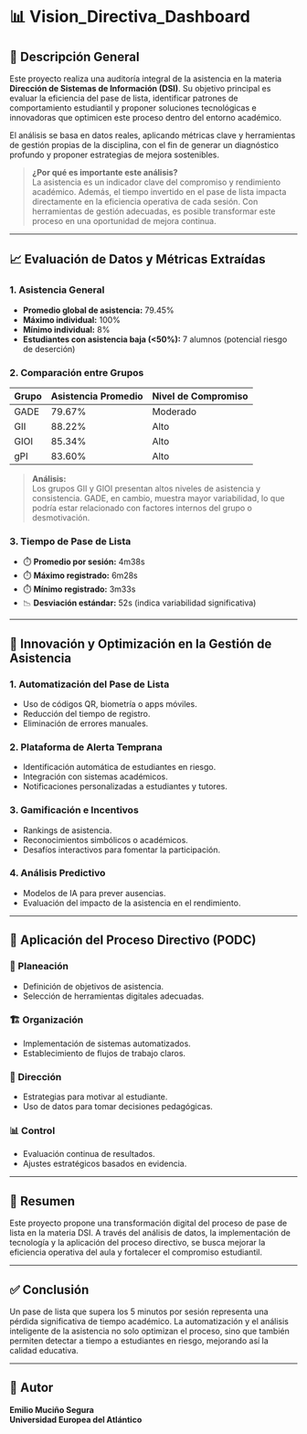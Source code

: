 # 📊 Vision_Directiva_Dashboard

## 📘 Descripción General

Este proyecto realiza una auditoría integral de la asistencia en la materia **Dirección de Sistemas de Información (DSI)**. Su objetivo principal es evaluar la eficiencia del pase de lista, identificar patrones de comportamiento estudiantil y proponer soluciones tecnológicas e innovadoras que optimicen este proceso dentro del entorno académico.

El análisis se basa en datos reales, aplicando métricas clave y herramientas de gestión propias de la disciplina, con el fin de generar un diagnóstico profundo y proponer estrategias de mejora sostenibles.

> **¿Por qué es importante este análisis?**  
> La asistencia es un indicador clave del compromiso y rendimiento académico. Además, el tiempo invertido en el pase de lista impacta directamente en la eficiencia operativa de cada sesión. Con herramientas de gestión adecuadas, es posible transformar este proceso en una oportunidad de mejora continua.

---

## 📈 Evaluación de Datos y Métricas Extraídas

### 1. Asistencia General

- **Promedio global de asistencia:** 79.45%  
- **Máximo individual:** 100%  
- **Mínimo individual:** 8%  
- **Estudiantes con asistencia baja (<50%):** 7 alumnos (potencial riesgo de deserción)

### 2. Comparación entre Grupos

| Grupo | Asistencia Promedio | Nivel de Compromiso |
|-------|----------------------|----------------------|
| GADE  | 79.67%               | Moderado             |
| GII   | 88.22%               | Alto                 |
| GIOI  | 85.34%               | Alto                 |
| gPI   | 83.60%               | Alto                 |

> **Análisis:**  
> Los grupos GII y GIOI presentan altos niveles de asistencia y consistencia. GADE, en cambio, muestra mayor variabilidad, lo que podría estar relacionado con factores internos del grupo o desmotivación.

### 3. Tiempo de Pase de Lista

- ⏱️ **Promedio por sesión:** 4m38s  
- ⏱️ **Máximo registrado:** 6m28s  
- ⏱️ **Mínimo registrado:** 3m33s  
- 📉 **Desviación estándar:** 52s (indica variabilidad significativa)

---

## 🚀 Innovación y Optimización en la Gestión de Asistencia

### 1. Automatización del Pase de Lista
- Uso de códigos QR, biometría o apps móviles.
- Reducción del tiempo de registro.
- Eliminación de errores manuales.

### 2. Plataforma de Alerta Temprana
- Identificación automática de estudiantes en riesgo.
- Integración con sistemas académicos.
- Notificaciones personalizadas a estudiantes y tutores.

### 3. Gamificación e Incentivos
- Rankings de asistencia.
- Reconocimientos simbólicos o académicos.
- Desafíos interactivos para fomentar la participación.

### 4. Análisis Predictivo
- Modelos de IA para prever ausencias.
- Evaluación del impacto de la asistencia en el rendimiento.

---

## 🧭 Aplicación del Proceso Directivo (PODC)

### 🧩 Planeación
- Definición de objetivos de asistencia.
- Selección de herramientas digitales adecuadas.

### 🏗️ Organización
- Implementación de sistemas automatizados.
- Establecimiento de flujos de trabajo claros.

### 🎯 Dirección
- Estrategias para motivar al estudiante.
- Uso de datos para tomar decisiones pedagógicas.

### 📊 Control
- Evaluación continua de resultados.
- Ajustes estratégicos basados en evidencia.

---

## 🧾 Resumen

Este proyecto propone una transformación digital del proceso de pase de lista en la materia DSI. A través del análisis de datos, la implementación de tecnología y la aplicación del proceso directivo, se busca mejorar la eficiencia operativa del aula y fortalecer el compromiso estudiantil.

---

## ✅ Conclusión

Un pase de lista que supera los 5 minutos por sesión representa una pérdida significativa de tiempo académico. La automatización y el análisis inteligente de la asistencia no solo optimizan el proceso, sino que también permiten detectar a tiempo a estudiantes en riesgo, mejorando así la calidad educativa.

---

## 👤 Autor

**Emilio Muciño Segura**  
**Universidad Europea del Atlántico**

